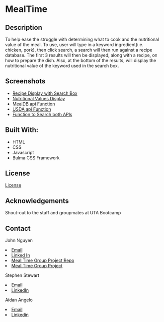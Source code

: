 # MealTime

## Description
To help ease the struggle with determining what to cook and the nutritional value of the meal. To use, user will type in a keyword ingredient(i.e. chicken, pork), then click search, a search will then run against a recipe database. The first 3 results will then be displayed, along with a recipe, on how to prepare the dish. Also, at the bottom of the results, will display the nutritional value of the keyword used in the search box.

## Screenshots

- <a href="./images/Search.png">Recipe Display with Search Box</a>
- <a href="./images/Nutritional-Value.png">Nutritional Values Display</a>
- <a href="./images/FunctionMealDB-api.png">MealDB api Function</a>
- <a href="./images/FunctionUSDA-api.png">USDA api Function</a>
- <a href="./images/FunctionSearch-2api.png">Function to Search both APIs</a>

## Built With:

- HTML
- CSS
- Javascript
- Bulma CSS Framework

## License

<a href="./LICENSE">License</a>

## Acknowledgements

Shout-out to the staff and groupmates at UTA Bootcamp

## Contact

John Nguyen
<li><a href="mailto:jnguyeningco@gmail.com">Email</a>
<li><a href="https://www.linkedin.com/in/john-nguyen-49158621a">Linked In</a>
<li><a href="https://github.com/SKYRIMpro1/MealTime">Meal Time Group Project Repo</a>
<li><a href="https://skyrimpro1.github.io/MealTime/">Meal Time Group Project</a>

Stephen Stewart
<li><a href="mailto:stephen12stewart@gmail.com">Email</a>
<li><a href="linkedin.com/in/stephen-stewart-621243225">LinkedIn</a>

Aidan Angelo
<li><a href="mailto:aidanangelowashere@gmail.com">Email</A>
<li><a href="https://www.linkedin.com/in/aidan-angelo-7234a3215/">Linkedin</a>